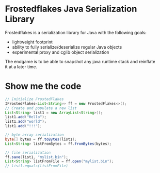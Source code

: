 # Frostedflakes Java Serialization Library

Frostedflakes is a serialization library for Java with the following goals:
* lightweight footprint
* ability to fully serialize/deserialize regular Java objects
* experimental proxy and cglib object serialization

The endgame is to be able to snapshot any java runtime stack and reinflate it at a later time.

# Show me the code

```java
// Initialize FrostedFlakes
IFrostedFlakes<List<String>> ff = new FrostedFlakes<>();
// Create and populate a new list
List<String> list1 = new ArrayList<String>();
list1.add("Hello");
list1.add("world");
list1.add("!!!");

// byte array serialization
byte[] bytes = ff.toBytes(list1);
List<String> listFromBytes = ff.fromBytes(bytes);

// file serialization
ff.save(list1, "mylist.bin");
List<String> listFromFile = ff.open("mylist.bin");
// list1.equals(listFromFile)
```
